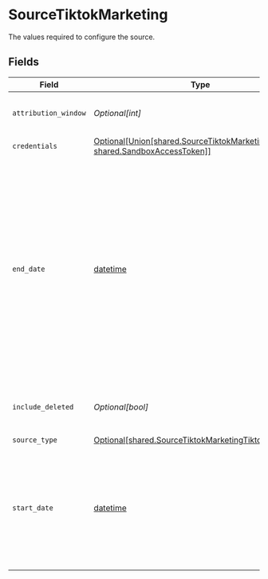 # SourceTiktokMarketing

The values required to configure the source.


## Fields

| Field                                                                                                                                                                                                                                                                  | Type                                                                                                                                                                                                                                                                   | Required                                                                                                                                                                                                                                                               | Description                                                                                                                                                                                                                                                            |
| ---------------------------------------------------------------------------------------------------------------------------------------------------------------------------------------------------------------------------------------------------------------------- | ---------------------------------------------------------------------------------------------------------------------------------------------------------------------------------------------------------------------------------------------------------------------- | ---------------------------------------------------------------------------------------------------------------------------------------------------------------------------------------------------------------------------------------------------------------------- | ---------------------------------------------------------------------------------------------------------------------------------------------------------------------------------------------------------------------------------------------------------------------- |
| `attribution_window`                                                                                                                                                                                                                                                   | *Optional[int]*                                                                                                                                                                                                                                                        | :heavy_minus_sign:                                                                                                                                                                                                                                                     | The attribution window in days.                                                                                                                                                                                                                                        |
| `credentials`                                                                                                                                                                                                                                                          | [Optional[Union[shared.SourceTiktokMarketingOAuth20, shared.SandboxAccessToken]]](../../models/shared/sourcetiktokmarketingauthenticationmethod.md)                                                                                                                    | :heavy_minus_sign:                                                                                                                                                                                                                                                     | Authentication method                                                                                                                                                                                                                                                  |
| `end_date`                                                                                                                                                                                                                                                             | [datetime](https://docs.python.org/3/library/datetime.html#datetime-objects)                                                                                                                                                                                           | :heavy_minus_sign:                                                                                                                                                                                                                                                     | The date until which you'd like to replicate data for all incremental streams, in the format YYYY-MM-DD. All data generated between start_date and this date will be replicated. Not setting this option will result in always syncing the data till the current date. |
| `include_deleted`                                                                                                                                                                                                                                                      | *Optional[bool]*                                                                                                                                                                                                                                                       | :heavy_minus_sign:                                                                                                                                                                                                                                                     | Set to active if you want to include deleted data in reports.                                                                                                                                                                                                          |
| `source_type`                                                                                                                                                                                                                                                          | [Optional[shared.SourceTiktokMarketingTiktokMarketing]](../../models/shared/sourcetiktokmarketingtiktokmarketing.md)                                                                                                                                                   | :heavy_minus_sign:                                                                                                                                                                                                                                                     | N/A                                                                                                                                                                                                                                                                    |
| `start_date`                                                                                                                                                                                                                                                           | [datetime](https://docs.python.org/3/library/datetime.html#datetime-objects)                                                                                                                                                                                           | :heavy_minus_sign:                                                                                                                                                                                                                                                     | The Start Date in format: YYYY-MM-DD. Any data before this date will not be replicated. If this parameter is not set, all data will be replicated.                                                                                                                     |